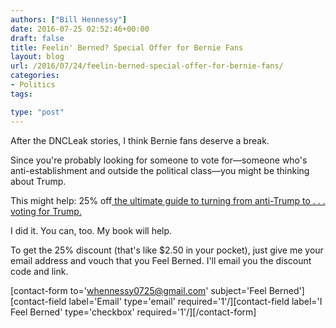 ```yaml
---
authors: ["Bill Hennessy"]
date: 2016-07-25 02:52:46+00:00
draft: false
title: Feelin' Berned? Special Offer for Bernie Fans
layout: blog
url: /2016/07/24/feelin-berned-special-offer-for-bernie-fans/
categories:
- Politics
tags:

type: "post"
---
```


After the DNCLeak stories, I think Bernie fans deserve a break.

Since you're probably looking for someone to vote for—someone who's anti-establishment and outside the political class—you might be thinking about Trump.

This might help: 25% off[ the ultimate guide to turning from anti-Trump to . . . voting for Trump.](https://hennessysview.com/turning-on-trump/)

I did it. You can, too. My book will help.

To get the 25% discount (that's like $2.50 in your pocket), just give me your email address and vouch that you Feel Berned. I'll email you the discount code and link.

[contact-form to='whennessy0725@gmail.com' subject='Feel Berned'][contact-field label='Email' type='email' required='1'/][contact-field label='I Feel Berned' type='checkbox' required='1'/][/contact-form]

